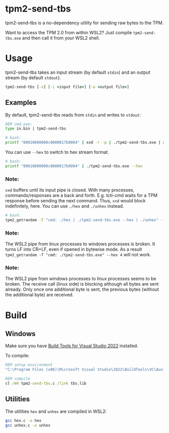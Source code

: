 # tpm2-send-tbs

tpm2-send-tbs is a no-dependency utility for sending raw bytes to the TPM.

Want to access the TPM 2.0 from within WSL2? Just compile `tpm2-send-tbs.exe` and then call it from your WSL2 shell.


# Usage

tpm2-send-tbs takes an input stream (by default `stdin`) and an output stream (by default `stdout`).

```cmd
tpm2-send-tbs [-x] [-i <input file>] [-o <output file>]
```

## Examples

By default, tpm2-send-tbs reads from `stdin` and writes to `stdout`:

```cmd
REM cmd.exe:
type in.bin | tpm2-send-tbs
```

```bash
# bash:
printf "80010000000c0000017b0004" | xxd -r -p | ./tpm2-send-tbs.exe | xxd -p
```

You can use `--hex` to switch to hex stream format.

```bash
# bash:
printf "80010000000c0000017b0004" | ./tpm2-send-tbs.exe --hex
```

### Note:

`xxd` buffers until its input pipe is closed. With many processes, commands/responses are a back and forth. E.g. tcti-cmd waits for a TPM response before sending the next command.  Thus, `xxd` would block indefinitely, here. You can use `./hex` and `./unhex` instead.

```bash
# bash:
tpm2_getrandom -T "cmd: ./hex | ./tpm2-send-tbs.exe --hex | ./unhex" --hex 4
```

### Note:

The WSL2 pipe from linux processes to windows processes is broken. It turns LF into CR+LF, even if opened in bytewise mode. As a result `tpm2_getrandom -T "cmd: ./tpm2-send-tbs.exe" --hex 4` will not work.

### Note:

The WSL2 pipe from windows processes to linux  processes seems to be broken. The receive call (linux side) is blocking although all bytes are sent already. Only once one additional byte is sent, the previous bytes (without the additional byte) are received.

# Build

## Windows
Make sure you have [Build Tools for Visual Studio 2022](https://visualstudio.microsoft.com/downloads/#build-tools-for-visual-studio-2022) installed.

To compile:

```cmd
REM setup environment
"C:\Program Files (x86)\Microsoft Visual Studio\2022\BuildTools\VC\Auxiliary\Build\vcvars32.bat"

REM compile
cl /W4 tpm2-send-tbs.c /link tbs.lib
```

## Utilities
The utilities `hex` and `unhex` are compiled in WSL2:

```bash
gcc hex.c -o hex
gcc unhex.c -o unhex
```

